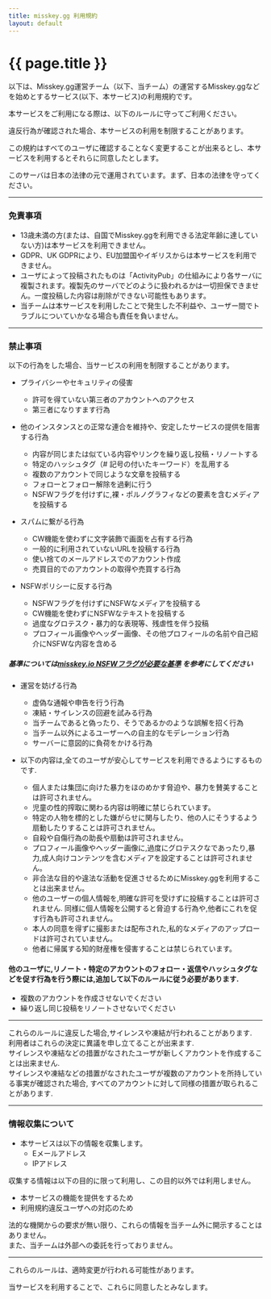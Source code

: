 ```yaml
---
title: misskey.gg 利用規約
layout: default
---
```

 
# {{ page.title }}

以下は、Misskey.gg運営チーム（以下、当チーム）の運営するMisskey.ggなどを始めとするサービス(以下、本サービス)の利用規約です。

本サービスをご利用になる際は、以下のルールに守ってご利用ください。

違反行為が確認された場合、本サービスの利用を制限することがあります。

この規約はすべてのユーザに確認することなく変更することが出来るとし、本サービスを利用するとそれらに同意したとします。  

このサーバは日本の法律の元で運用されています。まず、日本の法律を守ってください。  

***
### 免責事項
- 13歳未満の方(または、自国でMisskey.ggを利用できる法定年齢に達していない方)は本サービスを利用できません。
- GDPR、UK GDPRにより、EU加盟国やイギリスからは本サービスを利用できません。
- ユーザによって投稿されたものは「ActivityPub」の仕組みにより各サーバに複製されます。複製先のサーバでどのように扱われるかは一切担保できません。一度投稿した内容は削除ができない可能性もあります。
- 当チームは本サービスを利用したことで発生した不利益や、ユーザー間でトラブルについていかなる場合も責任を負いません。

***
### 禁止事項
以下の行為をした場合、当サービスの利用を制限することがあります。

* プライバシーやセキュリティの侵害
    * 許可を得ていない第三者のアカウントへのアクセス
    * 第三者になりすます行為

*  他のインスタンスとの正常な連合を維持や、安定したサービスの提供を阻害する行為
    * 内容が同じまたは似ている内容やリンクを繰り返し投稿・リノートする
    * 特定のハッシュタグ（# 記号の付いたキーワード）を乱用する  
    * 複数のアカウントで同じような文章を投稿する  
    * フォローとフォロー解除を過剰に行う  
    * NSFWフラグを付けずに,裸・ポルノグラフィなどの要素を含むメディアを投稿する  

*  スパムに繋がる行為
    * CW機能を使わずに文字装飾で画面を占有する行為
    * 一般的に利用されていないURLを投稿する行為
    * 使い捨てのメールアドレスでのアカウント作成
    * 売買目的でのアカウントの取得や売買する行為

* NSFWポリシーに反する行為
    * NSFWフラグを付けずにNSFWなメディアを投稿する
    * CW機能を使わずにNSFWなテキストを投稿する
    * 過度なグロテスク・暴力的な表現等、残虐性を伴う投稿
    * プロフィール画像やヘッダー画像、その他プロフィールの名前や自己紹介にNSFWな内容を含める

##### 基準については[misskey.io NSFWフラグが必要な基準](https://support.misskey.io/hc/ja/articles/6657417016463-NSFW%E3%83%95%E3%83%A9%E3%82%B0%E3%81%8C%E5%BF%85%E8%A6%81%E3%81%AA%E5%9F%BA%E6%BA%96%E3%81%AB%E3%81%A4%E3%81%84%E3%81%A6) を参考にしてください

*  運営を妨げる行為
    * 虚偽な通報や申告を行う行為
    * 凍結・サイレンスの回避を試みる行為
    * 当チームであると偽ったり、そうであるかのような誤解を招く行為
    * 当チーム以外によるユーザーへの自主的なモデレーション行為
    * サーバーに意図的に負荷をかける行為

*  以下の内容は,全てのユーザが安心してサービスを利用できるようにするものです.
    * 個人または集団に向けた暴力をほのめかす脅迫や、暴力を賛美することは許可されません。
    * 児童の性的搾取に関わる内容は明確に禁じられています。
    * 特定の人物を標的とした嫌がらせに関与したり、他の人にそうするよう扇動したりすることは許可されません。
    * 自殺や自傷行為の助長や扇動は許可されません。
    * プロフィール画像やヘッダー画像に,過度にグロテスクなであったり,暴力,成人向けコンテンツを含むメディアを設定することは許可されません。
    * 非合法な目的や違法な活動を促進させるためにMisskey.ggを利用することは出来ません。
    * 他のユーザーの個人情報を,明確な許可を受けずに投稿することは許可されません. 同様に個人情報を公開すると脅迫する行為や,他者にこれを促す行為も許可されません。
    * 本人の同意を得ずに撮影または配布された,私的なメディアのアップロードは許可されていません。
    * 他者に帰属する知的財産権を侵害することは禁じられています。

#### 他のユーザに,リノート・特定のアカウントのフォロー・返信やハッシュタグなどを促す行為を行う際には,追加して以下のルールに従う必要があります.  
- 複数のアカウントを作成させないでください  
- 繰り返し同じ投稿をリノートさせないでください  

***

これらのルールに違反した場合,サイレンスや凍結が行われることがあります.  
利用者はこれらの決定に異議を申し立てることが出来ます.  
サイレンスや凍結などの措置がなされたユーザが新しくアカウントを作成することは出来ません.  
サイレンスや凍結などの措置がなされたユーザが複数のアカウントを所持している事実が確認された場合, すべてのアカウントに対して同様の措置が取られることがあります.  

***
### 情報収集について
*  本サービスは以下の情報を収集します。
    * Eメールアドレス
    * IPアドレス
    <!-- * [プライバシーポリシー](/privacy)に記載されている事項 -->

収集する情報は以下の目的に限って利用し、この目的以外では利用しません。
*  本サービスの機能を提供をするため
*  利用規約違反ユーザへの対応のため

法的な機関からの要求が無い限り、これらの情報を当チーム外に開示することはありません。  
また、当チームは外部への委託を行っておりません。

***

これらのルールは、適時変更が行われる可能性があります。  

当サービスを利用することで、これらに同意したとみなします。  
